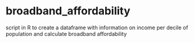 # broadband_affordability
script in R to create a dataframe with information on income per decile of population and calculate broadband affordability
